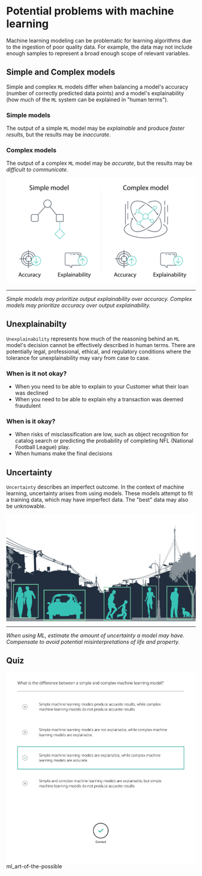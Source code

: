 # Potential problems with machine learning
Machine learning modeling can be problematic for learning algorithms due to the ingestion of poor quality data. For example, the data may not include enough samples to represent a broad enough scope of relevant variables.

## Simple and Complex models
Simple and complex `ML` models differ when balancing a model's accuracy (number of correctly predicted data points) and a model's explainability (how much of the `ML` system can be explained in "human terms"). 
### Simple models
The output of a simple `ML` model may be _explainable_ and produce _faster results_, but the results may be _inaccurate_. 

### Complex models
The output of a complex `ML` model may be _accurate_, but the results may be _difficult to communicate_.

<img src="./assets/img/graphic_simpleVsComplex.png" style="display: block; margin: 0 auto; width: 800px;" alt="illustration 7">

---
_Simple models may prioritize output explainability over accuracy. Complex models may prioritize accuracy over output explainability._

## Unexplainabilty
`Unexplainability` represents how much of the reasoning behind an `ML` model's decision cannot be effectively described in human terms. There are potentially legal, professional, ethical, and regulatory conditions where the tolerance for unexplainability may vary from case to case.

### When is it not okay?
- When you need to be able to explain to your Customer what their loan was declined
- When you need to be able to explain ehy a transaction was deemed fraudulent

### When is it okay?
- When risks of misclassification are low, such as object recognition for catalog search or predicting the probability of completing NFL (National Football League) play.
- When humans make the final decisions

## Uncertainty
`Uncertainty` describes an imperfect outcome. In the context of machine learning, uncertainty arises from using models. These models attempt to fit a training data, which may have imperfect data. The "best" data may also be unknowable.

<img src="./assets/img/graphic_autonomousSensorInputs.png" style="display: block; margin: 0 auto; width: 800px;" alt="illustration 7">

---
_When using ML, estimate the amount of uncertainty a model may have. Compensate to avoid potential misinterpretations of life and property._

## Quiz
<img src="./assets/img/quiz-3.png" style="display: block; margin: 0 auto; width: 800px;" alt="illustration 7">
ml_art-of-the-possible
